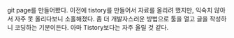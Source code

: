 git page를 만들어봤다.
이전에 tistory를 만들어서 자료를 올리려 했지만, 익숙치 않아서 자주 못 올리다보니 소홀해졌다.
좀 더 개발자스러운 방법으로 툴을 열고 글을 작성하니 코딩하는 기분이든다.
아마 Tistory보다는 자주 올릴 것 같다.
